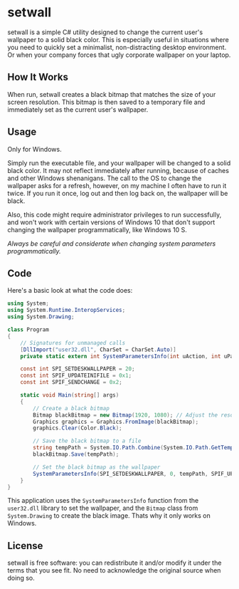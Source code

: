 # setwall

setwall is a simple C# utility designed to change the current user's wallpaper to a solid black color. This is 
especially useful in situations where you need to quickly set a minimalist, non-distracting desktop environment.
Or when your company forces that ugly corporate wallpaper on your laptop.

## How It Works

When run, setwall creates a black bitmap that matches the size of your screen resolution. This bitmap is then 
saved to a temporary file and immediately set as the current user's wallpaper. 

## Usage

Only for Windows.

Simply run the executable file, and your wallpaper will be changed to a solid black color. It may not reflect
immediately after running, because of caches and other Windows shenanigans. The call to the OS to change
the wallpaper asks for a refresh, however, on my machine I often have to run it twice. If you run it once, log 
out and then log back on, the wallpaper will be black.

Also, this code might require administrator privileges to run successfully, 
and won't work with certain versions of Windows 10 that don't support changing the wallpaper 
programmatically, like Windows 10 S.

*Always be careful and considerate when changing system parameters programmatically.*

## Code

Here's a basic look at what the code does:

```csharp
using System;
using System.Runtime.InteropServices;
using System.Drawing;

class Program
{
    // Signatures for unmanaged calls
    [DllImport("user32.dll", CharSet = CharSet.Auto)]
    private static extern int SystemParametersInfo(int uAction, int uParam, string lpvParam, int fuWinIni);

    const int SPI_SETDESKWALLPAPER = 20;
    const int SPIF_UPDATEINIFILE = 0x1;
    const int SPIF_SENDCHANGE = 0x2;

    static void Main(string[] args)
    {
        // Create a black bitmap
        Bitmap blackBitmap = new Bitmap(1920, 1080); // Adjust the resolution as per your screen size
        Graphics graphics = Graphics.FromImage(blackBitmap);
        graphics.Clear(Color.Black);

        // Save the black bitmap to a file
        string tempPath = System.IO.Path.Combine(System.IO.Path.GetTempPath(), "black.bmp");
        blackBitmap.Save(tempPath);

        // Set the black bitmap as the wallpaper
        SystemParametersInfo(SPI_SETDESKWALLPAPER, 0, tempPath, SPIF_UPDATEINIFILE | SPIF_SENDCHANGE);
    }
}
```

This application uses the `SystemParametersInfo` function from the `user32.dll` library to set the wallpaper, 
and the `Bitmap` class from `System.Drawing` to create the black image. Thats why it only works on Windows. 

## License

setwall is free software: you can redistribute it and/or modify it under the terms that you see fit. No need to acknowledge the original source when doing so.
